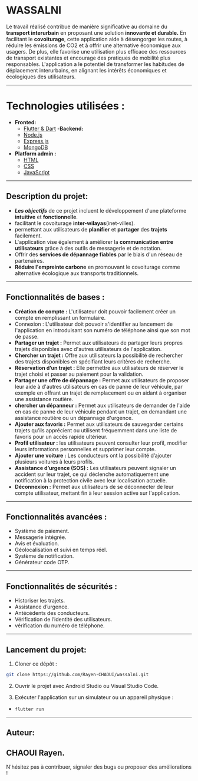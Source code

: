 # WASSALNI
Le travail réalisé contribue de manière significative au domaine du **transport interurbain** en proposant une solution **innovante et durable.** En facilitant le **covoiturage**, cette application aide à désengorger les routes, à réduire les émissions de CO2 et à offrir une alternative économique aux usagers. De plus, elle favorise une utilisation plus efficace des ressources de transport existantes et encourage des pratiques de mobilité plus responsables. L'application a le potentiel de transformer les habitudes de déplacement interurbains, en alignant les intérêts économiques et écologiques des utilisateurs.

---

# Technologies utilisées : 
- **Fronted:**
    - [Flutter & Dart](https://flutter.dev)
-**Backend:**    
    - [Node.js](https://nodejs.org)
    - [Express.js](https://expressjs.com)
    - [MongoDB](https://www.mongodb.com)
- **Platform admin :**
    - [HTML](https://developer.mozilla.org/en-US/docs/Web/HTML)
    - [CSS](https://developer.mozilla.org/en-US/docs/Web/CSS)
    - [JavaScript](https://developer.mozilla.org/en-US/docs/Web/JavaScript)

---

## Description du projet: 
- ***Les objectifs*** de ce projet incluent le développement d'une plateforme **intuitive** et **fonctionnelle**.
- facilitant le covoiturage **inter-wilayas**(inet-villes).
- permettant aux utilisateurs de **planifier** et **partager** des **trajets** facilement. 
- L'application vise également à améliorer la **communication entre utilisateurs** grâce à des outils de messagerie et de notation.
- Offrir des **services de dépannage fiables** par le biais d'un réseau de partenaires.
- **Réduire l'empreinte carbone** en promouvant le covoiturage comme alternative écologique aux transports traditionnels.

---

## Fonctionnalités de bases :

- **Création de compte :** L'utilisateur doit pouvoir facilement créer un compte en remplissant un formulaire.
- Connexion : L'utilisateur doit pouvoir s'identifier au lancement de
l'application en introduisant son numéro de téléphone ainsi que son mot
de passe.
- **Partager un trajet :** Permet aux utilisateurs de partager leurs propres trajets disponibles avec d'autres utilisateurs de l'application.
- **Chercher un trajet :** Offre aux utilisateurs la possibilité de rechercher des trajets disponibles en spécifiant leurs critères de recherche.
- **Réservation d’un trajet :** Elle permettre aux utilisateurs de réserver le trajet choisi et passer au paiement pour la validation.
- **Partager une offre de dépannage :** Permet aux utilisateurs de proposer leur aide à d'autres utilisateurs en cas de panne de leur véhicule, par exemple en offrant un trajet de remplacement ou en aidant à organiser une assistance routière.
- **chercher un dépanneur :** Permet aux utilisateurs de demander de l'aide en cas de panne de leur véhicule pendant un trajet, en demandant une assistance routière ou un dépannage d'urgence.
- **Ajouter aux favoris :** Permet aux utilisateurs de sauvegarder certains trajets qu'ils apprécient ou utilisent fréquemment dans une liste de favoris pour un accès rapide ultérieur.
- **Profil utilisateur :** les utilisateurs peuvent consulter leur profil, modifier leurs informations personnelles et supprimer leur compte.
- **Ajouter une voiture :** Les conducteurs ont la possibilité d’ajouter plusieurs voitures à leurs profils.
- **Assistance d’urgence (SOS) :** Les utilisateurs peuvent signaler un accident sur leur trajet, ce qui déclenche automatiquement une notification à la protection civile avec leur localisation actuelle.
- **Déconnexion :** Permet aux utilisateurs de se déconnecter de leur compte utilisateur, mettant fin à leur session active sur l'application.

---

## Fonctionnalités avancées :
- Système de paiement.
- Messagerie intégrée.
- Avis et évaluation.
- Géolocalisation et suivi en temps réel.
- Système de notification.
- Générateur code OTP.

---

## Fonctionnalités de sécurités :
- Historiser les trajets.
- Assistance d’urgence.
- Antécédents des conducteurs.
- Vérification de l’identité des utilisateurs.
- vérification du numéro de téléphone.

---

## Lancement du projet:
1. Cloner ce dépôt : 

```bash
git clone https://github.com/Rayen-CHAOUI/wassalni.git
```

2. Ouvrir le projet avec Android Studio ou Visual Studio Code.

3. Exécuter l'application sur un simulateur ou un appareil physique :
- `flutter run`

---

## Auteur: 
**CHAOUI Rayen.**
---
N'hésitez pas à contribuer, signaler des bugs ou proposer des améliorations !